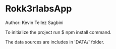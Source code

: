 # Rokk3rlabsApp

Author: Kevin Tellez Sagbini

To initialize the project run $ npm install command.

The data sources are includes in 'DATA/' folder.